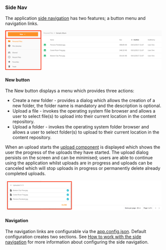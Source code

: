 ### Side Nav

The application [side navigation](https://github.com/Alfresco/alfresco-content-app/tree/master/src/app/components/sidenav) has two features;
a button menu and navigation links.

![](images/side-nav.png)

#### New button

The New button displays a menu which provides three actions:

- Create a new folder - provides a dialog which allows the creation of a new folder, the folder name is mandatory and the description is optional.
- Upload a file - invokes the operating system file browser and allows a user to select file(s) to upload into their current location in the content repository.
- Upload a folder - invokes the operating system folder browser and allows a user to select folder(s) to upload to their current location in the content repository.

When an upload starts the [upload component](https://github.com/Alfresco/alfresco-ng2-components/tree/master/lib/content-services/upload)
is displayed which shows the user the progress of the uploads they have started.
The upload dialog persists on the screen and can be minimised; users are able to continue using the application whilst uploads are in progress
and uploads can be canceled which will stop uploads in progress or permanently delete already completed uploads.

![](images/uploader.png)

#### Navigation

The navigation links are configurable via the [app.config.json](https://github.com/Alfresco/alfresco-content-app/blob/master/src/app.config.json).
Default configuration creates two sections.
See [How to work with the side navigation](/) for more information about configuring the side navigation.
